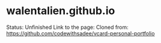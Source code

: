 # walentalien.github.io
Status: Unfinished
Link to the page:
Cloned from: https://github.com/codewithsadee/vcard-personal-portfolio
